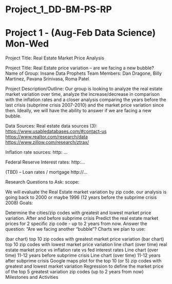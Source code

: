 # Project_1_DD-BM-PS-RP
# Project 1 - (Aug-Feb Data Science) Mon-Wed

Project Title: Real Estate Market Price Analysis

Project Title: Real Estate price variation – are we facing a new bubble? Name of Group: Insane Data Prophets Team Members: Dan Dragone, Billy Martinez, Pavana Srinivasa, Roma Patel

Project Description/Outline: Our group is looking to analyze the real estate market variation over time, analyze the increase/decrease in comparison with the inflation rates and a closer analysis comparing the years before the last crisis (subprime crisis 2007-2010) and the market price variation since then. Ideally, we will have the ability to answer if we are facing a new bubble.

Data Sources: Real estate data sources (3): https://www.usabledatabases.com/#contact-us https://www.realtor.com/research/data https://www.zillow.com/research/ztrax/

Inflation rate sources: http: …

Federal Reserve Interest rates: http:…

(TBD) – Loan rates / mortgage http://...

Research Questions to Ask: scope:

We will evaluate the Real Estate market variation by zip code.
our analysis is going back to 2000 or maybe 1996 (12 years before the subprime crisis 2008)
Goals:

Determine the cities/zip codes with greatest and lowest market price variation. After and before subprime crisis
Predict the real estate market prices for 2 specific zip code - up to 2 years from now.
Answer the question: “Are we facing another “bubble”?
Charts we plan to use:

(bar chart) top 10 zip codes with greatest market price variation
(bar chart) top 10 zip codes with lowest market price variation
line chart (over time) real estate market price vs inflation rate vs fed interest rates
Line chart (over time) 11-12 years before subprime crisis
Line chart (over time) 11-12 years after subprime crisis
Google maps plot for the top 10 (or 5) zip codes with greatest and lowest market variation
Regression to define the market price of the top 5 greatest variation zip codes (up to 2 years from now)
Milestones and Activities

